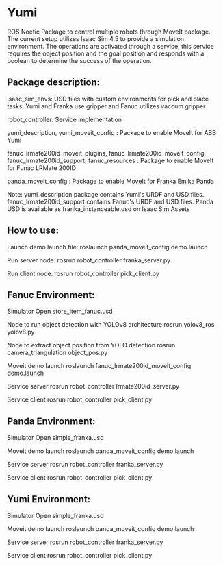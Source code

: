 # Yumi
ROS Noetic Package to control multiple robots through MoveIt package. The current setup utilizes Isaac Sim 4.5 to provide a simulation environment. The operations are activated through a service, this service requires the object position and the goal position and responds with a boolean to determine the success of the operation. 

## Package description:

isaac_sim_envs: USD files with custom environments for pick and place tasks, Yumi and Franka use gripper and Fanuc utilizes vaccum gripper

robot_controller: Service implementation

yumi_description, yumi_moveit_config : Package to enable MoveIt for ABB Yumi

fanuc_lrmate200id_moveit_plugins, fanuc_lrmate200id_moveit_config, fanuc_lrmate200id_support, fanuc_resources : Package to enable MoveIt for Funac LRMate 200ID

panda_moveit_config : Package to enable MoveIt for Franka Emika Panda

Note: yumi_description package contains Yumi's URDF and USD files. fanuc_lrmate200id_support contains Fanuc's URDF and USD files. Panda USD is available as franka_instanceable.usd on Isaac Sim Assets 

## How to use:
Launch demo launch file: 
roslaunch panda_moveit_config demo.launch

Run server node:
rosrun robot_controller franka_server.py

Run client node:
rosrun robot_controller pick_client.py

## Fanuc Environment:
Simulator
Open store_item_fanuc.usd

Node to run object detection with YOLOv8 architecture
rosrun yolov8_ros yolov8.py

Node to extract object position from YOLO detection
rosrun camera_triangulation object_pos.py

Moveit demo launch
roslaunch fanuc_lrmate200id_moveit_config demo.launch

Service server
rosrun robot_controller lrmate200id_server.py

Service client
rosrun robot_controller pick_client.py

## Panda Environment:
Simulator
Open simple_franka.usd

Moveit demo launch
roslaunch panda_moveit_config demo.launch

Service server
rosrun robot_controller franka_server.py

Service client
rosrun robot_controller pick_client.py


## Yumi Environment:
Simulator
Open simple_franka.usd

Moveit demo launch
roslaunch panda_moveit_config demo.launch

Service server
rosrun robot_controller franka_server.py

Service client
rosrun robot_controller pick_client.py
